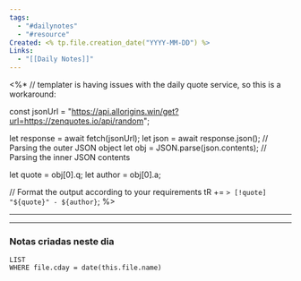 ```yaml
---
tags:
  - "#dailynotes"
  - "#resource"
Created: <% tp.file.creation_date("YYYY-MM-DD") %> 
Links:
  - "[[Daily Notes]]"
---
```


<%*
// templater is having issues with the daily quote service, so this is a workaround:

const jsonUrl = "https://api.allorigins.win/get?url=https://zenquotes.io/api/random";

let response = await fetch(jsonUrl);
let json = await response.json(); // Parsing the outer JSON object
let obj = JSON.parse(json.contents); // Parsing the inner JSON contents

let quote = obj[0].q;
let author = obj[0].a;

// Format the output according to your requirements
tR += `> [!quote] "${quote}" - ${author}`;
%>

---



---
### Notas criadas neste dia
```dataview
LIST 
WHERE file.cday = date(this.file.name)
```